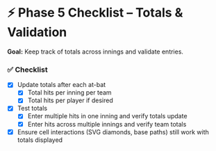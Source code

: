 # ⚡ Phase 5 Checklist – Totals & Validation

**Goal:** Keep track of totals across innings and validate entries.

### ✅ Checklist

- [x] Update totals after each at-bat
  - [x] Total hits per inning per team
  - [x] Total hits per player if desired

- [x] Test totals
  - [x] Enter multiple hits in one inning and verify totals update
  - [x] Enter hits across multiple innings and verify team totals

- [x] Ensure cell interactions (SVG diamonds, base paths) still work with totals displayed
